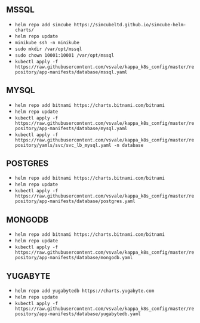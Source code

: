 
## MSSQL

- `helm repo add simcube https://simcubeltd.github.io/simcube-helm-charts/`
- `helm repo update`
- `minikube ssh -n minikube`
- `sudo mkdir /var/opt/mssql`
- `sudo chown 10001:10001 /var/opt/mssql`
- `kubectl apply -f https://raw.githubusercontent.com/vsvale/kappa_k8s_config/master/repository/app-manifests/database/mssql.yaml`

## MYSQL

- `helm repo add bitnami https://charts.bitnami.com/bitnami`
- `helm repo update`
- `kubectl apply -f https://raw.githubusercontent.com/vsvale/kappa_k8s_config/master/repository/app-manifests/database/mysql.yaml`
- `kubectl apply -f https://raw.githubusercontent.com/vsvale/kappa_k8s_config/master/repository/yamls/svc/svc_lb_mysql.yaml -n database`

## POSTGRES

- `helm repo add bitnami https://charts.bitnami.com/bitnami`
- `helm repo update`
- `kubectl apply -f https://raw.githubusercontent.com/vsvale/kappa_k8s_config/master/repository/app-manifests/database/postgres.yaml`

## MONGODB

- `helm repo add bitnami https://charts.bitnami.com/bitnami`
- `helm repo update`
- `kubectl apply -f https://raw.githubusercontent.com/vsvale/kappa_k8s_config/master/repository/app-manifests/database/mongodb.yaml`

## YUGABYTE

- `helm repo add yugabytedb https://charts.yugabyte.com`
- `helm repo update`
- `kubectl apply -f https://raw.githubusercontent.com/vsvale/kappa_k8s_config/master/repository/app-manifests/database/yugabytedb.yaml`
